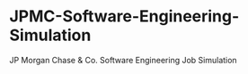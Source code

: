 # JPMC-Software-Engineering-Simulation
JP Morgan Chase &amp; Co. Software Engineering Job Simulation
